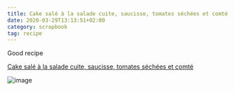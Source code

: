 ```yaml
---
title: Cake salé à la salade cuite, saucisse, tomates séchées et comté
date: 2020-03-29T13:13:51+02:00
category: scrapbook
tag: recipe 
---
```


Good recipe

[Cake salé à la salade cuite, saucisse, tomates séchées et comté](http://latambouilledebouille.com/index.php/2019/06/28/cake-sale-a-la-salade-cuite-saucisse-tomates-sechees-et-comte/)

![image](http://latambouilledebouille.com/wp-content/uploads/2019/06/20190627_1327126405255836724665029.jpg)